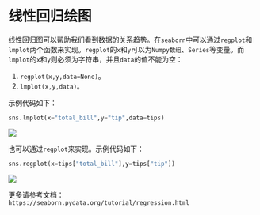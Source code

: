 # 线性回归绘图

线性回归图可以帮助我们看到数据的关系趋势。在`seaborn`中可以通过`regplot`和`lmplot`两个函数来实现。`regplot`的`x`和`y`可以为`Numpy数组`、`Series`等变量。而`lmplot`的`x`和`y`则必须为字符串，并且`data`的值不能为空：

1. `regplot(x,y,data=None)`。
2. `lmplot(x,y,data)`。

示例代码如下：

```python
sns.lmplot(x="total_bill",y="tip",data=tips)
```

![](/assets/chapter05/线性绘图2.png)

也可以通过`regplot`来实现。示例代码如下：

```python
sns.regplot(x=tips["total_bill"],y=tips["tip"])
```

![](/assets/chapter05/线性绘图1.png)

更多请参考文档：  
`https://seaborn.pydata.org/tutorial/regression.html`

